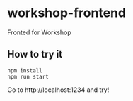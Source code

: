 # workshop-frontend

Fronted for Workshop

## How to try it

```
npm install
npm run start
```

Go to http://localhost:1234 and try!
